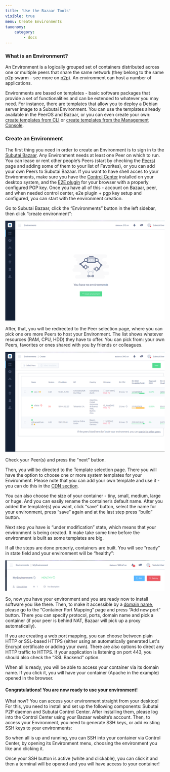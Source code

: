 ```yaml
---
title: 'Use the Bazaar Tools'
visible: true
menu: Create Environments
taxonomy:
    category:
        - docs
---
```


### What is an Environment?

An Environment is a logically grouped set of containers distributed across one or multiple peers that share the same network (they belong to the same p2p swarm - see more on [p2p](../../../../glossary#p2p-private-network)). An environment can host a number of applications.

Environments are based on templates - basic software packages that provide a set of functionalities and can be extended to whatever you may need. For instance, there are templates that allow you to deploy a Debian server image to a Subutai Environment. You can use the templates already available in the PeerOS and Bazaar, or you can even create your own: [create templates from CLI](https://github.com/subutai-io/peer-os/wiki/Create-Templates-from-CLI) or [create templates from the Management Console](https://github.com/subutai-io/peer-os/wiki/Create-Templates-from-Console).

### Create an Environment

The first thing you need in order to create an Environment is to sign in to the [Subutai Bazaar](https://bazaar.subutai.io). Any Environment needs at least one Peer on which to run. You can lease or rent other people’s Peers (start by checking the [Peers](../peers)) page and adding some of them to your list of Favorites), or you can add your own Peers to Subutai Bazaar. If you want to have shell acces to your Environments, make sure you have the [Control Center](../../../../software-components/control-center) installed on your desktop system, and the [E2E plugin](../../../../software-components/e2e-plugin) for your browser with a properly configured PGP key. Once you have all of this - account on Bazaar, peer, and when needed control center, e2e plugin + pgp key setup and configured, you can start with the environment creation.

Go to Subutai Bazaar, click the “Environments” button in the left sidebar, then click “create environment”:

![Create Environment](environments.png?cropResize=810,392)

After, that, you will be redirected to the Peer selection page, where you can pick one ore more Peers to host your Environment. The list shows whatever resources (RAM, CPU, HDD) they have to offer. You can pick from: your own Peers, favorites or ones shared with you by friends or colleagues.

![Select Peers](environments-create.png?cropResize=810,392)

Check your Peer(s) and press the “next” button.

Then, you will be directed to the Template selection page. There you will have the option to choose one or more system templates for your Environment. Please note that you can add your own template and use it - you can do this in the [CDN section](../../use-account-tools/#cdn).

You can also choose the size of your container - tiny, small, medium, large or huge. And you can easily rename the container’s default name. After you added the template(s) you want, click “save” button, select the name for your environment, press “save” again and at the last step press “build” button.

Next step you have is “under modification” state, which means that your environment is being created. It make take some time before the environment is built as some templates are big.

If all the steps are done properly, containers are built. You will see “ready” in state field and your environment will be “healthy”:

![Environment Ready](environment-ready.png?cropResize=810,392)

So, now you have your environment and you are ready now to install software you like there. Then, to make it accessible by a [domain name](../../use-account-tools/#domains), please go to the “Container Port Mapping” page and press “Add new port” button. There you can specify protocol, ports, domain name and pick a container (if your peer is behind NAT, Bazaar will pick up a proxy automatically).

If you are creating a web port mapping, you can choose between plain HTTP or SSL-based HTTPS (either using an automatically generated Let's Encrypt certificate or adding your own). There are also options to direct any HTTP traffic to HTTPS. If your application is listening on port 443, you should also check the "SSL Backend" option.

When all is ready, you will be able to access your container via its domain name. If you click it, you will have your container (Apache in the example) opened in the browser.

#### Congratulations! You are now ready to use your environment!

What now? You can access your environment straight from your desktop! For this, you need to install and set up the following components: Subutai P2P daemon and Subutai Control Center. After installing them, please log into the Control Center using your Bazaar website’s account. Then, to access your Environment, you need to generate SSH keys, or add existing SSH keys to your environments:

So when all is up and running, you can SSH into your container via Control Center, by opening its Environment menu, choosing the environment you like and clicking it.

Once your SSH button is active (white and clickable), you can click it and then a terminal will be opened and you will have access to your container!
